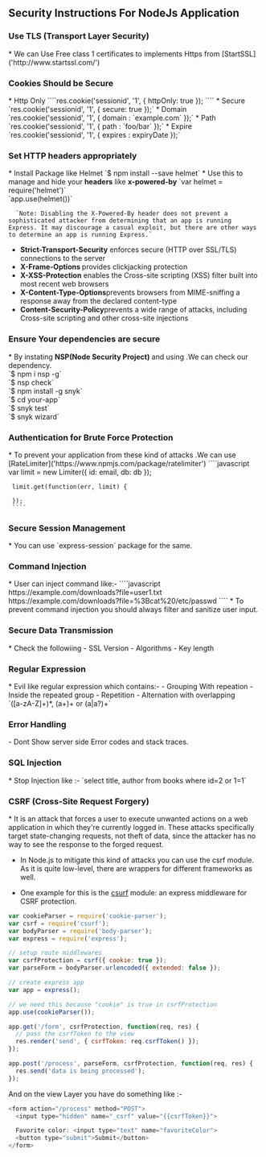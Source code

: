 <h2>Security Instructions For NodeJs Application</h2>

<h3>Use TLS (Transport Layer Security)</h3>
  * We can Use Free class 1 certificates to implements Https from [StartSSL]('http://www.startssl.com/')

<h3>Cookies Should be Secure</h3>
   * Http Only
          ````res.cookie('sessionid', '1', { httpOnly: true }); ````
   * Secure 
    `res.cookie('sessionid', '1', { secure: true });`  
   * Domain
     `res.cookie('sessionid', '1', { domain : `example.com` });`
   * Path 
     `res.cookie('sessionid', '1', { path : `foo/bar` });`
   * Expire
      `res.cookie('sessionid', '1', { expires : expiryDate });`
      
<h3>Set HTTP headers appropriately</h3>
   * Install Package like Helmet
     `$ npm install --save helmet`
   * Use this to manage and hide your <b>headers</b> like <b>x-powered-by</b>  
     `var helmet = require('helmet')`<br>
     `app.use(helmet())`

      `Note: Disabling the X-Powered-By header does not prevent a sophisticated attacker from determining that an app is running Express. It may discourage a casual exploit, but there are other ways to determine an app is running Express.`    
   
   * <b>Strict-Transport-Security</b> enforces secure (HTTP over SSL/TLS) connections to the server
   * <b>X-Frame-Options </b> provides clickjacking protection
   * <b>X-XSS-Protection</b> enables the Cross-site scripting (XSS) filter built into most recent web browsers
   * <b>X-Content-Type-Options</b>prevents browsers from MIME-sniffing a response away from the declared content-type
   * <b>Content-Security-Policy</b>prevents a wide range of attacks, including Cross-site scripting and other cross-site injections
   
 <h3>Ensure Your dependencies are secure  </h3> 
  * By instating <b>NSP(Node Security Project)</b> and using .We can check our dependency.<br> 
   `$ npm i nsp -g`<br>
   `$ nsp check`<br>
   `$ npm install -g snyk`<br>
   `$ cd your-app`<br>
   `$ snyk test`<br>
   `$ snyk wizard`<br>
   
<h3> Authentication for Brute Force Protection</h3> 
   * To prevent your application from these kind of attacks .We can use [RateLimiter]('https://www.npmjs.com/package/ratelimiter')  
     ````javascript
     var limit = new Limiter({ id: email, db: db });
     
     limit.get(function(err, limit) {
     
     });
     ````    

<h3> Secure Session Management</h3> 
  * You can use `express-session` package for the same.

<h3> Command Injection </h3> 
  * User can inject command like:-
  ````javascript
  https://example.com/downloads?file=user1.txt
  https://example.com/downloads?file=%3Bcat%20/etc/passwd
  ````
  * To prevent command injection you should always filter and sanitize user input.
  
  
<h3> Secure Data Transmission</h3> 
 * Check the followiing
   - SSL Version
   - Algorithms
   - Key length

<h3> Regular Expression </h3> 
 * Evil like regular expression which contains:-
   - Grouping With repeation
   - Inside the repeated group
     - Repetition
     - Alternation with overlapping<br>
      `([a-zA-Z]+)*, (a+)+ or (a|a?)+`
      
      
<h3> Error Handling</h3> 
   - Dont Show server side Error codes and stack traces.
   
<h3> SQL Injection</h3> 
  * Stop Injection like :-
    `select title, author from books where id=2 or 1=1`
   
<h3> CSRF (Cross-Site Request Forgery)</h3>  
  * It is an attack that forces a user to execute unwanted actions on a web application in which they're currently logged in. These attacks specifically target state-changing requests, not theft of data, since the attacker has no way to see the response to the forged request.
  
  * In Node.js to mitigate this kind of attacks you can use the csrf module. As it is quite low-level, there are wrappers for different frameworks as well.
  
  * One example for this is the [csurf](https://www.npmjs.com/package/csurf) module: an express middleware for CSRF protection.
  
  ````javascript
  var cookieParser = require('cookie-parser');  
  var csrf = require('csurf');  
  var bodyParser = require('body-parser');  
  var express = require('express');
  
  // setup route middlewares 
  var csrfProtection = csrf({ cookie: true });  
  var parseForm = bodyParser.urlencoded({ extended: false });
  
  // create express app 
  var app = express();
  
  // we need this because "cookie" is true in csrfProtection 
  app.use(cookieParser());
  
  app.get('/form', csrfProtection, function(req, res) {  
    // pass the csrfToken to the view 
    res.render('send', { csrfToken: req.csrfToken() });
  });
  
  app.post('/process', parseForm, csrfProtection, function(req, res) {  
    res.send('data is being processed');
  });
  ````
  
  
  And on the view Layer you have do something like :-
  
  ````javascript 1.8
  <form action="/process" method="POST">  
    <input type="hidden" name="_csrf" value="{{csrfToken}}">
  
    Favorite color: <input type="text" name="favoriteColor">
    <button type="submit">Submit</button>
  </form> 
  ````